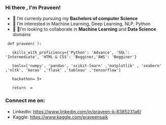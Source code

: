### Hi there , I'm Praveen!

*  🔭 I’m currenly pursuing my **Bachelors of computer Science**
*  🌱 I’m interested in Machine Learning, Deep Learning, NLP, Python 
* 🤝 🏻I’m looking to collaborate in **Machine Learning** and **Data Science** domains        

<!--  -->   

 
     def praveen( ):          

       skills_with_proficiency={'Python': 'Advance', 'SQL': 'Intermediate', 'HTML & CSS': 'Begginer,'AWS': 'Begginer'}           
   
       tools=['numpy', 'pandas', 'scikit-learn' ,'matplotlib' , 'seaborn' ,'nltk', 'keras' ,'flask' ,'tableau' ,'tensorflow']                      
   
       hackathon= 5+          
   
       return  ∞    

### Connect me on:      
 * LinkedIn: 
        https://www.linkedin.com/in/praveen-k-8385231a6/
 *  Kaggle: 
        https://www.kaggle.com/praveensaik
